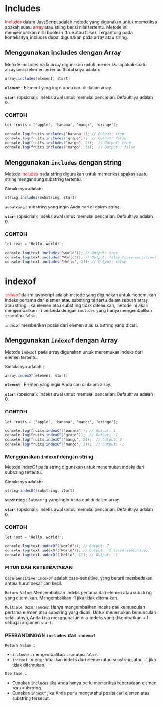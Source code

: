 <style>
.merah {
    color: red;
}
.biru {
    color: blue;
}
</style>

# Includes

<span class= "merah">Includes</span> dalam JavaScript adalah metode yang digunakan untuk memeriksa apakah suatu <span class = "merah">array</span> atau string berisi nilai tertentu. Metode ini mengembalikan nilai boolean (true atau false). Tergantung pada konteksnya, includes dapat digunakan pada array atau string.
## Menggunakan includes dengan Array
Metode includes pada array digunakan untuk memeriksa apakah suatu array berisi elemen tertentu. Sintaksnya adalah:

```java
array.includes(element, start)
```

**`element`** : Element yang ingin anda cari di dalam array.

**`start`** (opsional): Indeks awal untuk memulai pencarian. Defaultnya adalah 0.

### CONTOH

```JAVA
Let fruits = ['apple', 'banana', 'mango', 'orange'];

console.log(fruits.includes('banana')); // Output: true
console.log(fruits.includes('grape'));  // Output: false
console.log(fruits.includes('mango', 2));  // Output: true
console.log(fruits.includes('mango', 3));  // Output : false
```

## Menggunakan `includes` dengan string 
Metode <span class = "merah">includes</span> pada string digunakan untuk memeriksa apakah suatu string mengandung substring tertentu. 

Sintaksnya adalah:

```java
string.includes(substring, start)
```

**`substring`** : substring yang ingin Anda cari di dalam string.

**`start`**  (opsional): Indeks awal untuk memulai pencarian. Defaultnya adalah 0.

### CONTOH

```java
let text = 'Hello, world!';

console.log(text.includes('world')); // Output: true
console.log(text.includes('World')); // Output: false (case-sensitive)
console.log(text.includes('Hello', 1)); // Output: false
```

# indexof
<span class = "merah">`indexof`</span> dalam javascript adalah metode yang digunakan untuk menemukan indeks pertama dari elemen
atau substring tertentu dalam sebuah array atau string, jika elemen atau substring tidak ditemukan, metode ini akan mengembalikan `-1`
berbeda dengan `includes` yang hanya mengembalikan `true` atau `false`.

`indexof` memberikan posisi dari elemen atau substring yang dicari.

## Menggunakan `indexof` dengan Array
Metode `indexof` pada array digunakan untuk menemukan indeks dari elemen tertentu.

Sintaksnya adalah :

```java
array.indexOf(element, start)
```

**`element`** : Elemen yang ingin Anda cari di dalam array.

**`start`**   (opsional): Indeks awal untuk memulai pencarian. Defaultnya adalah 0.

### CONTOH 
```java
let fruits = ['apple', 'banana', 'mango', 'orange'];

console.log(fruits.indexOf('banana')); // Output: 1
console.log(fruits.indexOf('grape'));  // Output: -1
console.log(fruits.indexOf('mango', 2));  // Output: 2
console.log(fruits.indexOf('mango', 3));  // Output: -1
```

### Menggunakan `indexof` dengan string
Metode indexOf pada string digunakan untuk menemukan indeks dari substring tertentu. 

Sintaksnya adalah:
```java
string.indexOf(substring, start)
```

**`substring`** : Substring yang ingin Anda cari di dalam array.

**`start`**   (opsional): Indeks awal untuk memulai pencarian. Defaultnya adalah 0.


### CONTOH
```java
let text = 'Hello, world!';

console.log(text.indexOf('world')); // Output: 7
console.log(text.indexOf('World')); // Output: -1 (case-sensitive)
console.log(text.indexOf('Hello', 1)); // Output: -1
```


### FITUR DAN KETERBATASAN
`Case-Sensitive`: `indexOf` adalah case-sensitive, yang berarti membedakan antara huruf besar dan kecil.

`Return Value`: Mengembalikan indeks pertama dari elemen atau substring yang ditemukan. Mengembalikan -1 jika tidak ditemukan.

`Multiple Occurrences`: Hanya mengembalikan indeks dari kemunculan pertama elemen atau substring yang dicari. Untuk menemukan kemunculan selanjutnya, Anda bisa menggunakan nilai indeks yang dikembalikan + 1 sebagai argumen `start`.

### PERBANDINGAN `includes` dan `indexof`

`Return Value :`
- `includes` : mengembalikan `true` atau `false`.
- `indexof` : mengembalikan indeks dari elemen atau substring, atau `-1` jika tidak ditemukan.

`Use Case :`
- Gunakan `includes` jika Anda hanya perlu memeriksa keberadaan elemen atau substring.
- Gunakan `indexOf` jika Anda perlu mengetahui posisi dari elemen atau substring tersebut.